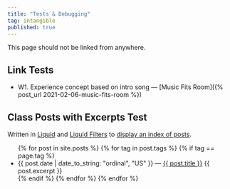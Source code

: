 ```yaml
---
title: "Tests & Debugging"
tag: intangible
published: true
---
```

This page should not be linked from anywhere.

## Link Tests
* W1. Experience concept based on intro song — [Music Fits Room]({% post_url 2021-02-06-music-fits-room %})

## Class Posts with Excerpts Test
Written in [Liquid](https://shopify.github.io/liquid/) and [Liquid Filters](https://jekyllrb.com/docs/liquid/filters/) to [display an index of posts](https://jekyllrb.com/docs/posts/).
<ul>
{% for post in site.posts %}
{% for tag in post.tags %}
{% if tag == page.tag %}
  <li>
    {{ post.date | date_to_string: "ordinal", "US" }} — <a href="{{ post.url }}">{{ post.title }}</a>
    {{ post.excerpt }}
  </li>
{% endif %}
{% endfor %}
{% endfor %}
</ul>